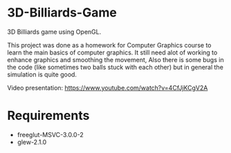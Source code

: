 # 3D-Billiards-Game
3D Billiards game using OpenGL.

This project was done as a homework for Computer Graphics course to learn the main basics of computer graphics. 
It still need alot of working to enhance graphics and smoothing the movement, Also there is some bugs in the code (like sometimes two balls stuck with each other) but in general the simulation is quite good.

Video presentation: https://www.youtube.com/watch?v=4CfJjKCgV2A

# Requirements
  - freeglut-MSVC-3.0.0-2
  - glew-2.1.0

